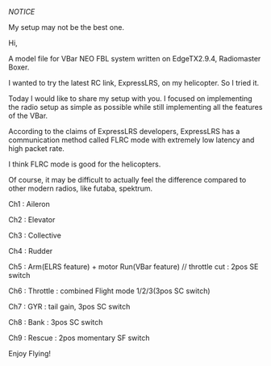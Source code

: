 *NOTICE*

My setup may not be the best one.

Hi,

A model file for VBar NEO FBL system written on EdgeTX2.9.4, Radiomaster Boxer.

I wanted to try the latest RC link, ExpressLRS, on my helicopter. So I tried it.

Today I would like to share my setup with you. I focused on implementing the radio setup as simple as possible while still implementing all the features of the VBar.

According to the claims of ExpressLRS developers, ExpressLRS has a communication method called FLRC mode with extremely low latency and high packet rate.

I think FLRC mode is good for the helicopters.

Of course, it may be difficult to actually feel the difference compared to other modern radios, like futaba, spektrum.

Ch1 : Aileron

Ch2 : Elevator

Ch3 : Collective

Ch4 : Rudder

Ch5 : Arm(ELRS feature) + motor Run(VBar feature) // throttle cut : 2pos SE switch

Ch6 : Throttle : combined Flight mode 1/2/3(3pos SC switch)

Ch7 : GYR : tail gain, 3pos SC switch

Ch8 : Bank : 3pos SC switch

Ch9 : Rescue : 2pos momentary SF switch

Enjoy Flying!
